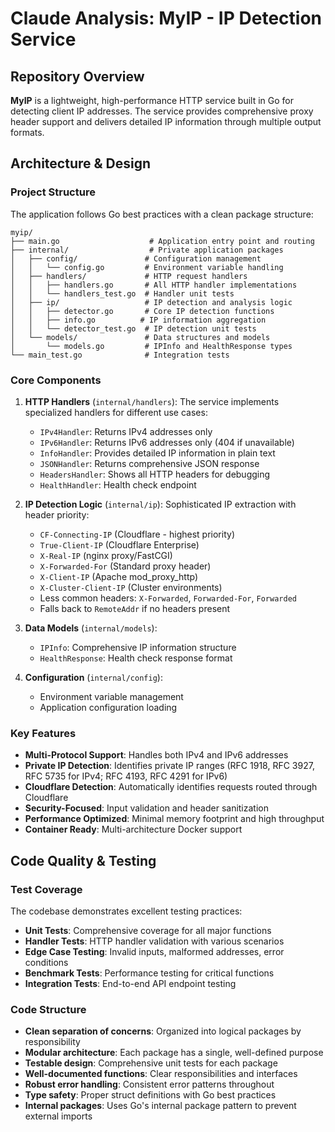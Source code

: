 # Claude Analysis: MyIP - IP Detection Service

## Repository Overview

**MyIP** is a lightweight, high-performance HTTP service built in Go for detecting client IP addresses. The service provides comprehensive proxy header support and delivers detailed IP information through multiple output formats.

## Architecture & Design

### Project Structure

The application follows Go best practices with a clean package structure:

```
myip/
├── main.go                    # Application entry point and routing
├── internal/                  # Private application packages
│   ├── config/               # Configuration management
│   │   └── config.go         # Environment variable handling
│   ├── handlers/             # HTTP request handlers
│   │   ├── handlers.go       # All HTTP handler implementations
│   │   └── handlers_test.go  # Handler unit tests
│   ├── ip/                   # IP detection and analysis logic
│   │   ├── detector.go       # Core IP detection functions
│   │   ├── info.go          # IP information aggregation
│   │   └── detector_test.go  # IP detection unit tests
│   └── models/               # Data structures and models
│       └── models.go         # IPInfo and HealthResponse types
└── main_test.go              # Integration tests
```

### Core Components

1. **HTTP Handlers** (`internal/handlers`): The service implements specialized handlers for different use cases:
   - `IPv4Handler`: Returns IPv4 addresses only
   - `IPv6Handler`: Returns IPv6 addresses only (404 if unavailable)
   - `InfoHandler`: Provides detailed IP information in plain text
   - `JSONHandler`: Returns comprehensive JSON response
   - `HeadersHandler`: Shows all HTTP headers for debugging
   - `HealthHandler`: Health check endpoint

2. **IP Detection Logic** (`internal/ip`): Sophisticated IP extraction with header priority:
   - `CF-Connecting-IP` (Cloudflare - highest priority)
   - `True-Client-IP` (Cloudflare Enterprise)
   - `X-Real-IP` (nginx proxy/FastCGI)
   - `X-Forwarded-For` (Standard proxy header)
   - `X-Client-IP` (Apache mod_proxy_http)
   - `X-Cluster-Client-IP` (Cluster environments)
   - Less common headers: `X-Forwarded`, `Forwarded-For`, `Forwarded`
   - Falls back to `RemoteAddr` if no headers present

3. **Data Models** (`internal/models`):
   - `IPInfo`: Comprehensive IP information structure
   - `HealthResponse`: Health check response format

4. **Configuration** (`internal/config`):
   - Environment variable management
   - Application configuration loading

### Key Features

- **Multi-Protocol Support**: Handles both IPv4 and IPv6 addresses
- **Private IP Detection**: Identifies private IP ranges (RFC 1918, RFC 3927, RFC 5735 for IPv4; RFC 4193, RFC 4291 for IPv6)
- **Cloudflare Detection**: Automatically identifies requests routed through Cloudflare
- **Security-Focused**: Input validation and header sanitization
- **Performance Optimized**: Minimal memory footprint and high throughput
- **Container Ready**: Multi-architecture Docker support

## Code Quality & Testing

### Test Coverage
The codebase demonstrates excellent testing practices:

- **Unit Tests**: Comprehensive coverage for all major functions
- **Handler Tests**: HTTP handler validation with various scenarios
- **Edge Case Testing**: Invalid inputs, malformed addresses, error conditions
- **Benchmark Tests**: Performance testing for critical functions
- **Integration Tests**: End-to-end API endpoint testing

### Code Structure
- **Clean separation of concerns**: Organized into logical packages by responsibility
- **Modular architecture**: Each package has a single, well-defined purpose
- **Testable design**: Comprehensive unit tests for each package
- **Well-documented functions**: Clear responsibilities and interfaces
- **Robust error handling**: Consistent error patterns throughout
- **Type safety**: Proper struct definitions with Go best practices
- **Internal packages**: Uses Go's internal package pattern to prevent external imports
